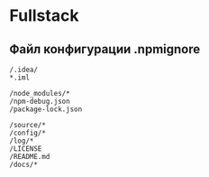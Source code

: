 # Fullstack
## Файл конфигурации .npmignore

```ignore
/.idea/
*.iml

/node_modules/*
/npm-debug.json
/package-lock.json

/source/*
/config/*
/log/*
/LICENSE
/README.md
/docs/*
```
